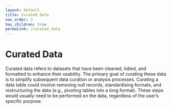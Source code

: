 ```yaml
---
layout: default
title: Curated Data
nav_order: 3
has_children: true
permalink: /curated_data
---
```


# Curated Data

Curated data refers to datasets that have been cleaned, tidied, and formatted to enhance their usability. The primary goal of curating these data is to simplify subsequent data curation or analysis processes. Curating a data table could involve removing null records, standardising formats, and restructuring the data (e.g., pivoting tables into a long format). These steps would usually need to be performed on the data, regardless of the user’s specific purpose.
